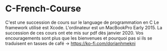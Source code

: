 # C-French-Course
C'est une succession de cours sur le language de programmation en C
Le framework utilisé est Xcode.
L'ordinateur est un MacBookPro Early 2015.
La succession de ces cours ont ete mis sur pdf dès janvier 2020. 
Vos encouragements sont plus que les bienvenues et pourquoi pas si ils se traduisent en tasses de café
-> https://ko-fi.com/dorianhmekni


